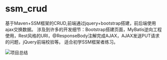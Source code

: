 # ssm_crud
基于Maven+SSM框架的CRUD,前端通过jquery+bootstrap搭建，前后端使用ajax交换数据。
涉及到许多的开发细节：Bootstrap搭建页面，MyBatis逆向工程使用，Rest风格的URI，@ResponseBody注解完成AJAX，AJAX发送PUT请求的问题，jQuery前端校验等。
适合初学SSM框架者练习。

![项目总结](https://user-images.githubusercontent.com/87369276/128672085-49f594f2-5637-4484-82a0-60034a6537da.PNG)
